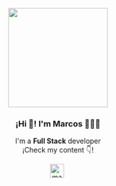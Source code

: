 <p align="center" width="300">
   <img align="center" width="200" src="" />
   <h3 align="center">¡Hi 👋! I'm Marcos 👨🏻‍💻</h3>
</p>
<p align="center">I'm a <strong>Full Stack</strong> developer<br />¡Check my content 👇!</p>
  <p align="center">
    <a href="https://www.linkedin.com/in/marcos-ar/" target="_blank" style='margin-right:4px'>
      <img align="center" src="https://cdn.jsdelivr.net/npm/simple-icons@3.0.1/icons/linkedin.svg" alt="marcosar" height="28px" width="28px" />
    </a>
   
</p>

